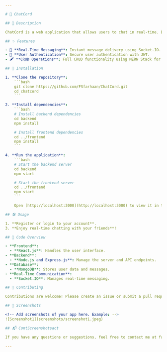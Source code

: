 ```yaml
---

# 💬 ChatCord

## 📖 Description

ChatCord is a web application that allows users to chat in real-time. Built using the MERN stack, it supports all CRUD operations and utilizes Socket.IO for instantaneous message transfer between users.

## ✨ Features

- 📝 **Real-Time Messaging**: Instant message delivery using Socket.IO.
- 🔐 **User Authentication**: Secure user authentication with JWT.
- 🖋️ **CRUD Operations**: Full CRUD functionality using MERN Stack for messages and user authentication.

## 🚀 Installation

1. **Clone the repository**:
    ```bash
    git clone https://github.com/FSfarhaan/ChatCord.git
    cd chatcord
    ```

2. **Install dependencies**:
    ```bash
    # Install backend dependencies
    cd backend
    npm install

    # Install frontend dependencies
    cd ../frontend
    npm install
    ```

4. **Run the application**:
    ```bash
    # Start the backend server
    cd backend
    npm start

    # Start the frontend server
    cd ../frontend
    npm start
    ```

    Open [http://localhost:3000](http://localhost:3000) to view it in the browser.

## 🛠️ Usage

1. **Register or login to your account**.
3. **Enjoy real-time chatting with your friends**!

## 🧩 Code Overview

- **Frontend**: 
  - **React.js**: Handles the user interface.
- **Backend**: 
  - **Node.js and Express.js**: Manage the server and API endpoints.
- **Database**: 
  - **MongoDB**: Stores user data and messages.
- **Real-Time Communication**: 
  - **Socket.IO**: Manages real-time messaging.

## 🤝 Contributing

Contributions are welcome! Please create an issue or submit a pull request with your improvements.

## 📸 Screenshots

<!-- Add screenshots of your app here. Example: -->
![Screenshot1](screenshots/screenshot1.jpeg)

## 📬 ContScreenshotsact

If you have any questions or suggestions, feel free to contact me at farhaan8@gmail.com or connect with me on [LinkedIn](https://www.linkedin.com/in/farhaan-shaikh-422301252/).

---
```

